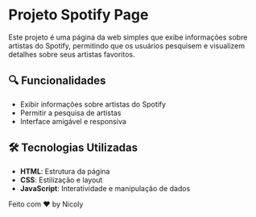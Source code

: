 # Projeto Spotify Page

Este projeto é uma página da web simples que exibe informações sobre artistas do Spotify, permitindo que os usuários pesquisem e visualizem detalhes sobre seus artistas favoritos.

## 🔍 Funcionalidades
- Exibir informações sobre artistas do Spotify
- Permitir a pesquisa de artistas
- Interface amigável e responsiva

## 🛠️ Tecnologias Utilizadas
- **HTML**: Estrutura da página
- **CSS**: Estilização e layout
- **JavaScript**: Interatividade e manipulação de dados

Feito com ♥ by Nicoly
